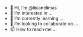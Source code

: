 - 👋 Hi, I’m @lisianelimas
- 👀 I’m interested in ...
- 🌱 I’m currently learning ...
- 💞️ I’m looking to collaborate on ...
- 📫 How to reach me ...

<!---
lisianelimas/lisianelimas is a ✨ special ✨ repository because its `README.md` (this file) appears on your GitHub profile.
You can click the Preview link to take a look at your changes.
--->
